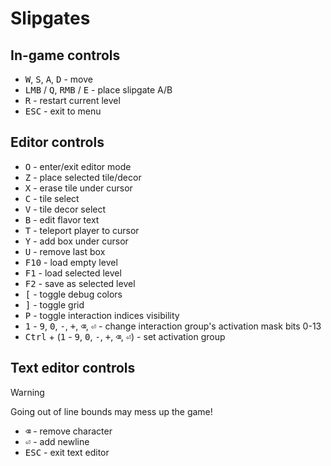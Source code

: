 # Slipgates

## In-game controls

- <kbd>W</kbd>, <kbd>S</kbd>, <kbd>A</kbd>, <kbd>D</kbd> - move
- <kbd>LMB</kbd> / <kbd>Q</kbd>, <kbd>RMB</kbd> / <kbd>E</kbd> - place slipgate A/B
- <kbd>R</kbd> - restart current level
- <kbd>ESC</kbd> - exit to menu

## Editor controls

- <kbd>O</kbd> - enter/exit editor mode
- <kbd>Z</kbd> - place selected tile/decor
- <kbd>X</kbd> - erase tile under cursor
- <kbd>C</kbd> - tile select
- <kbd>V</kbd> - tile decor select
- <kbd>B</kbd> - edit flavor text
- <kbd>T</kbd> - teleport player to cursor
- <kbd>Y</kbd> - add box under cursor
- <kbd>U</kbd> - remove last box
- <kbd>F10</kbd> - load empty level
- <kbd>F1</kbd> - load selected level
- <kbd>F2</kbd> - save as selected level
- <kbd>[</kbd> - toggle debug colors
- <kbd>]</kbd> - toggle grid
- <kbd>P</kbd> - toggle interaction indices visibility
- <kbd>1</kbd> - <kbd>9</kbd>, <kbd>0</kbd>, <kbd>-</kbd>, <kbd>+</kbd>, <kbd>⌫</kbd>, <kbd>⏎</kbd> - change interaction group's activation mask bits 0-13
- <kbd>Ctrl</kbd> + (<kbd>1</kbd> - <kbd>9</kbd>, <kbd>0</kbd>, <kbd>-</kbd>, <kbd>+</kbd>, <kbd>⌫</kbd>, <kbd>⏎</kbd>) - set activation group

## Text editor controls

> [!WARNING]
> Going out of line bounds may mess up the game!

- <kbd>⌫</kbd> - remove character
- <kbd>⏎</kbd> - add newline
- <kbd>ESC</kbd> - exit text editor
